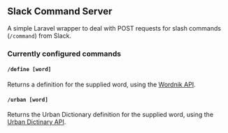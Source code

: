 ## Slack Command Server

A simple Laravel wrapper to deal with POST requests for slash commands (`/command`) from Slack.

### Currently configured commands

#### `/define [word]`

Returns a definition for the supplied word, using the [Wordnik API](http://developer.wordnik.com/).

#### `/urban [word]`

Returns the Urban Dictionary definition for the supplied word, using the [Urban Dictinary API](http://api.urbandictionary.com/).

